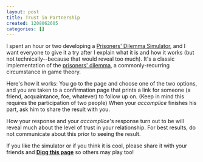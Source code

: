 ```yaml
---
layout: post
title: Trust in Partnership
created: 1208062605
categories: []
---
```

I spent an hour or two developing a [Prisoners' Dilemma Simulator](http://docs.orijing.com/scripts/prisoner.php), and I want everyone to give it a try after I explain what it is and how it works (but not technically--because that would reveal too much). It's a classic implementation of the [prisoners' dilemma](http://en.wikipedia.org/wiki/Prisoner%27s_dilemma), a commonly-recurring circumstance in game theory.

Here's how it works: You go to the page and choose one of the two options, and you are taken to a confirmation page that prints a link for someone (a friend, acquaintance, foe, whatever) to follow up on. (Keep in mind this requires the participation of two people) When your <em>accomplice</em> finishes his part, ask him to share the result with you.

How your response and your <em>accomplice</em>'s response turn out to be will reveal much about the level of trust in your relationship. For best results, do not communicate about this prior to seeing the result.

If you like the simulator or if you think it is cool, please share it with your friends and <a href="http://digg.com/odd_stuff/Prisoners_Dilemma_Simulator"><strong>Digg this page</strong></a> so others may play too!
